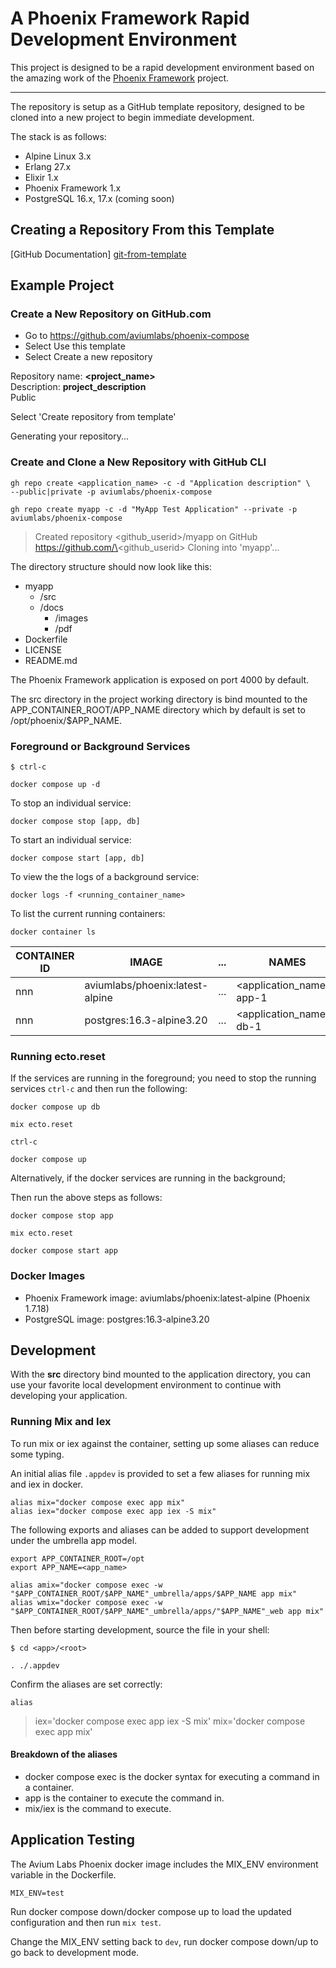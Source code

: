 # A Phoenix Framework Rapid Development Environment

This project is designed to be a rapid development environment based on 
the amazing work of the [Phoenix Framework](https://www.phoenixframework.org) 
project.


---


The repository is setup as a GitHub template repository, designed to be cloned 
into a new project to begin immediate development. 


The stack is as follows:
* Alpine Linux 3.x
* Erlang 27.x
* Elixir 1.x
* Phoenix Framework 1.x
* PostgreSQL 16.x, 17.x (coming soon)




## Creating a Repository From this Template


[GitHub Documentation] [git-from-template]


## Example Project


### Create a New Repository on GitHub.com


- Go to https://github.com/aviumlabs/phoenix-compose
- Select Use this template
- Select Create a new repository


Repository name: __<project_name>__  
Description: __project_description__  
Public  


Select 'Create repository from template'


Generating your repository...


### Create and Clone a New Repository with GitHub CLI


```shell
gh repo create <application_name> -c -d "Application description" \
--public|private -p aviumlabs/phoenix-compose 

gh repo create myapp -c -d "MyApp Test Application" --private -p aviumlabs/phoenix-compose
```


> 
> Created repository \<github\_userid\>/myapp  on GitHub
> https://github.com/\<github\_userid\>
> Cloning into 'myapp'...  
> 

The directory structure should now look like this:
* myapp
  * /src
  * /docs
    * /images
    * /pdf
* Dockerfile
* LICENSE
* README.md



The Phoenix Framework application is exposed on port 4000 by default. 


The src directory in the project working directory is bind mounted to the 
APP\_CONTAINER\_ROOT/APP\_NAME directory which by default is set to 
/opt/phoenix/$APP_NAME.


### Foreground or Background Services



    $ ctrl-c

    docker compose up -d

    
To stop an individual service:


    docker compose stop [app, db]


To start an individual service:


    docker compose start [app, db]


To view the the logs of a background service:


    docker logs -f <running_container_name>


To list the current running containers:


    docker container ls


| CONTAINER ID   | IMAGE                           | ... | NAMES                        |
|----------------|---------------------------------|-----|------------------------------|
| nnn            | aviumlabs/phoenix:latest-alpine | ... | \<application\_name\>-app-1  |
| nnn            | postgres:16.3-alpine3.20        | ... | \<application\_name\>-db-1   |


### Running ecto.reset


If the services are running in the foreground; you need to stop the running 
services `ctrl-c` and then run the following:


    docker compose up db

    mix ecto.reset

    ctrl-c

    docker compose up


Alternatively, if the docker services are running in the background;


Then run the above steps as follows:


    docker compose stop app

    mix ecto.reset

    docker compose start app


### Docker Images


- Phoenix Framework image: aviumlabs/phoenix:latest-alpine (Phoenix 1.7.18)
- PostgreSQL image: postgres:16.3-alpine3.20



## Development


With the **src** directory bind mounted to the application directory, you can use 
your favorite local development environment to continue with developing 
your application.


### Running Mix and Iex 


To run mix or iex against the container, setting up some aliases can reduce some 
typing.

An initial alias file `.appdev` is provided to set a few aliases for running 
mix and iex in docker.


    alias mix="docker compose exec app mix"
    alias iex="docker compose exec app iex -S mix"


The following exports and aliases can be added to support development under 
the umbrella app model.


    export APP_CONTAINER_ROOT=/opt
    export APP_NAME=<app_name>

    alias amix="docker compose exec -w "$APP_CONTAINER_ROOT/$APP_NAME"_umbrella/apps/$APP_NAME app mix"
    alias wmix="docker compose exec -w "$APP_CONTAINER_ROOT/$APP_NAME"_umbrella/apps/"$APP_NAME"_web app mix"


Then before starting development, source the file in your shell:


    $ cd <app>/<root>

    . ./.appdev
   

Confirm the aliases are set correctly:


    alias

> 
> iex='docker compose exec app iex -S mix'
> mix='docker compose exec app mix'
>


#### Breakdown of the aliases


* docker compose exec is the docker syntax for executing a command in a container.
* app is the container to execute the command in.
* mix/iex is the command to execute.


[git-from-template]: https://docs.github.com/en/repositories/creating-and-managing-repositories/creating-a-repository-from-a-template


## Application Testing

The Avium Labs Phoenix docker image includes the MIX\_ENV environment variable 
in the Dockerfile.   

`MIX_ENV=test`  

Run docker compose down/docker compose up to load the updated configuration and 
then run `mix test`.   

Change the MIX\_ENV setting back to `dev`, run docker compose down/up to go back 
to development mode. 
